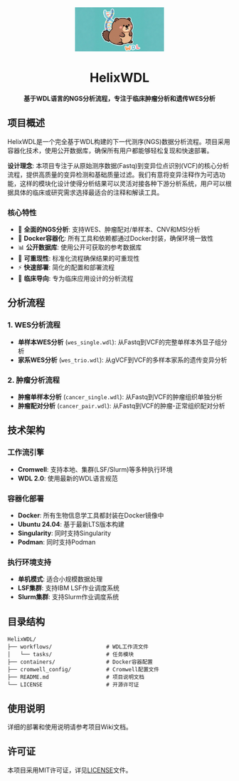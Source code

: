 <div align="center">
  <img src="helix_logo.svg" alt="HelixWDL Logo" width="200">
  <h1>HelixWDL</h1>
  <p><strong>基于WDL语言的NGS分析流程，专注于临床肿瘤分析和遗传WES分析</strong></p>
</div>

## 项目概述

HelixWDL是一个完全基于WDL构建的下一代测序(NGS)数据分析流程。项目采用容器化技术，使用公开数据库，确保所有用户都能够轻松复现和快速部署。

**设计理念**: 本项目专注于从原始测序数据(Fastq)到变异位点识别(VCF)的核心分析流程，提供高质量的变异检测和基础质量过滤。我们有意将变异注释作为可选功能，这样的模块化设计使得分析结果可以灵活对接各种下游分析系统，用户可以根据具体的临床或研究需求选择最适合的注释和解读工具。

### 核心特性

- 🧬 **全面的NGS分析**: 支持WES、肿瘤配对/单样本、CNV和MSI分析
- 🐳 **Docker容器化**: 所有工具和依赖都通过Docker封装，确保环境一致性
- 📊 **公开数据库**: 使用公开可获取的参考数据库
- 🔄 **可重现性**: 标准化流程确保结果的可重现性
- ⚡ **快速部署**: 简化的配置和部署流程
- 🎯 **临床导向**: 专为临床应用设计的分析流程

## 分析流程

### 1. WES分析流程
- **单样本WES分析** (`wes_single.wdl`): 从Fastq到VCF的完整单样本外显子组分析
- **家系WES分析** (`wes_trio.wdl`): 从gVCF到VCF的多样本家系的遗传变异分析

### 2. 肿瘤分析流程
- **肿瘤单样本分析** (`cancer_single.wdl`): 从Fastq到VCF的肿瘤组织单独分析
- **肿瘤配对分析** (`cancer_pair.wdl`): 从Fastq到VCF的肿瘤-正常组织配对分析

## 技术架构

### 工作流引擎
- **Cromwell**: 支持本地、集群(LSF/Slurm)等多种执行环境
- **WDL 2.0**: 使用最新的WDL语言规范

### 容器化部署
- **Docker**: 所有生物信息学工具都封装在Docker镜像中
- **Ubuntu 24.04**: 基于最新LTS版本构建
- **Singularity**: 同时支持Singularity
- **Podman**: 同时支持Podman

### 执行环境支持
- **单机模式**: 适合小规模数据处理
- **LSF集群**: 支持IBM LSF作业调度系统
- **Slurm集群**: 支持Slurm作业调度系统

## 目录结构

```
HelixWDL/
├── workflows/                 # WDL工作流文件
│   └── tasks/                 # 任务模块
├── containers/                # Docker容器配置
├── cromwell_config/           # Cromwell配置文件
├── README.md                  # 项目说明文档
└── LICENSE                    # 开源许可证
```

## 使用说明

详细的部署和使用说明请参考项目Wiki文档。

## 许可证

本项目采用MIT许可证，详见[LICENSE](LICENSE)文件。
